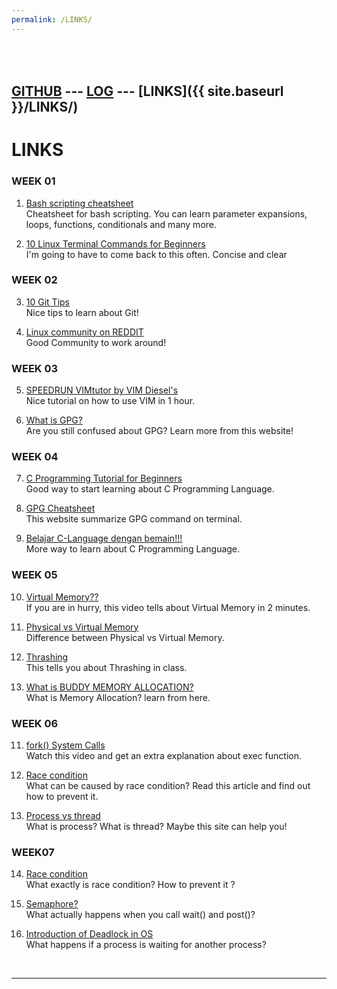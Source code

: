 ```yaml
---
permalink: /LINKS/
---
```

<br><br>
[GITHUB](https://github.com/hernowo-ari/os231/) ---
[LOG](TXT/mylog.txt) ---
[LINKS]({{ site.baseurl }}/LINKS/)
<br>
---
# LINKS


### **WEEK 01**
1. [Bash scripting cheatsheet](https://devhints.io/bash)<br>
Cheatsheet for bash scripting.
You can learn parameter expansions, loops, functions, conditionals and many more.

2. [10 Linux Terminal Commands for Beginners](https://youtu.be/CpTfQ-q6MPU)<br>
I'm going to have to come back to this often. Concise and clear

### **WEEK 02**
3. [10 Git Tips](https://dev.to/yenyih/10-useful-git-tips-to-improve-your-workflow-kf1)<br>
Nice tips to learn about Git!

4. [Linux community on REDDIT](https://www.reddit.com/r/linux/)<br>
Good Community to work around!

### **WEEK 03**
5. [SPEEDRUN VIMtutor by VIM Diesel's](https://www.youtube.com/watch?v=d8XtNXutVto&t)<br>
Nice tutorial on how to use VIM in 1 hour.

6. [What is GPG?](https://www.privex.io/articles/what-is-gpg)<br>
Are you still confused about GPG? Learn more from this website!

### **WEEK 04**
7. [C Programming Tutorial for Beginners](https://www.youtube.com/watch?v=KJgsSFOSQv0)<br>
Good way to start learning about C Programming Language.

8. [GPG Cheatsheet](http://irtfweb.ifa.hawaii.edu/~lockhart/gpg/)<br>
This website summarize GPG command on terminal.

9. [Belajar C-Language dengan bemain!!!](www.codingame.com)<br>
More way to learn about C Programming Language.

### **WEEK 05**
10. [Virtual Memory??](https://www.youtube.com/watch?v=qeOBEOBJREs)<br>
If you are in hurry, this video tells about Virtual Memory in 2 minutes.

11. [Physical vs Virtual Memory](https://pediaa.com/what-is-the-difference-between-physical-and-virtual-memory)<br>
Difference between Physical vs Virtual Memory.

12. [Thrashing](http://www.thrashing.com/thrashing-in-computer-science.html)<br>
This tells you about Thrashing in class.

13. [What is BUDDY MEMORY ALLOCATION?](https://www.youtube.com/watch?v=j9sOpKm5goQ)<br>
What is Memory Allocation? learn from here.

### **WEEK 06**
11. [fork() System Calls](https://www.youtube.com/watch?v=IFEFVXvjiHY&ab_channel=NesoAcademy)<br>
Watch this video and get an extra explanation about exec function. 

12. [Race condition](https://searchstorage.techtarget.com/definition/race-condition)<br>
What can be caused by race condition? Read this article and find out how to prevent it.

13. [Process vs thread](https://www.guru99.com/difference-between-process-and-thread.html)<br>
What is process? What is thread? Maybe this site can help you!

### **WEEK07**
14. [Race condition](https://searchstorage.techtarget.com/definition/race-condition)<br>
What exactly is race condition? How to prevent it ?

15. [Semaphore?](https://www.guru99.com/semaphore-in-operating-system.html)<br>
What actually happens when you call wait() and post()?

16. [Introduction of Deadlock in OS](https://www.geeksforgeeks.org/introduction-of-deadlock-in-operating-system/)<br>
What happens if a process is waiting for another process?
 
<br>
<hr>
